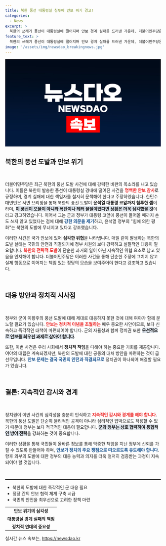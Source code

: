```yaml
---
title: 북한 풍선 대통령실 침투에 안보 위기 경고!
categories:
  - News
excerpt: >
  북한의 쓰레기 풍선이 대통령실에 떨어지며 안보 경계 실패를 드러낸 가운데, 더불어민주당은 책임자 문책을 촉구했습니다. 폭탄이었더라면?이라는 반문이 긴장감을 높이고 있습니다.
feature_text: >
  북한의 쓰레기 풍선이 대통령실에 떨어지며 안보 경계 실패를 드러낸 가운데, 더불어민주당은 책임자 문책을 촉구했습니다. 폭탄이었더라면?이라는 반문이 긴장감을 높이고 있습니다.
image: '/assets/img/newsdao_breakingnews.jpg'
---
```


<p><img src="/assets/img/newsdao_breakingnews.jpg" alt="ranknews 속보" /></p>

<h2 data-ke-size="size26">북한의 풍선 도발과 안보 위기</h2>

<p data-ke-size="size16">&nbsp;</p>

<p>더불어민주당은 최근 북한의 풍선 도발 사건에 대해 강력한 비판의 목소리를 내고 있습니다. 이들은 북한이 발송한 풍선이 대통령실 경내에 떨어진 사건을 <b><span style="color: #ee2323;">명백한 안보 참사</span></b>로 규정하며, 경계 실패에 대한 책임자를 철저히 문책해야 한다고 주장하였습니다. 한민수 대변인은 서면 브리핑을 통해 북한의 풍선 도발이 <strong>윤석열 대통령 코앞까지 침투한 셈</strong>이라며, <b><span style="background-color: #21538527;">이 풍선이 오물이 아니라 폭탄이나 테러 물질이었다면 상황은 더욱 심각했을 것</span></b>이라고 경고하였습니다. 이어서 그는 군과 정부가 대통령 코앞에 풍선이 들어올 때까지 손도 쓰지 않고 있었다는 점에 대해 <b><span style="color: #1a5490;">강한 의문을 제기</span></b>하고, 윤석열 정부의 "힘에 의한 평화"는 북한의 도발에 무너지고 있다고 강조했습니다.</p>

<p>이러한 사건은 국가 안보에 있어 <b>심각한 위협</b>을 나타냅니다. 매일 같이 발생하는 북한의 도발 실태는 국민의 안전과 직결되기에 정부 차원의 보다 강력하고 실질적인 대응이 필요합니다. <b><span style="color: #ee2323;">북한의 전략적 도발</span></b>이 단순한 과거의 일이 아닌 지속적인 위협 요소로 남고 있음을 인지해야 합니다. 더불어민주당은 이러한 사건을 통해 단순한 주장에 그치지 않고 실제 행동으로 이어지는 책임 있는 정당의 모습을 보여주어야 한다고 강조하고 있습니다.   </p>

<p data-ke-size="size16">&nbsp;</p>

<h2 data-ke-size="size26">대응 방안과 정치적 시사점</h2>

<p data-ke-size="size16">&nbsp;</p>

<p>정부와 군이 이황후의 풍선 도발에 대해 제대로 대응하지 못한 것에 대해 여야가 함께 분노할 필요가 있습니다. <b><span style="color: #ee2323;">안보는 정치적 이념을 초월하는</span></b> 매우 중요한 사안이므로, 보다 신속하고 즉각적인 대책이 마련되어야 합니다. 군의 자율성과 함께 정치권 또한 <b><span style="background-color: #21538527;">우선적으로 안보를 최우선 과제로 삼아야 합니다</span></b>.</p>

<p>또한, 이번 사건은 우리 사회에서 <b>정치적 책임</b>을 다해야 하는 중요한 기회를 제공합니다. 여야의 대립은 계속되겠지만, 북한의 도발에 대한 공동의 대처 방안을 마련하는 것이 급선무입니다. <b><span style="color: #1a5490;">안보 문제는 결국 국민의 안전과 직결되므로</span></b> 정치권이 하나되어 해결할 필요가 있습니다.</p>

<p data-ke-size="size16">&nbsp;</p>

<h2 data-ke-size="size26">결론: 지속적인 감시와 경계</h2>

<p data-ke-size="size16">&nbsp;</p>

<p>정치권이 이번 사건의 심각성을 충분히 인식하고 <b><span style="color: #ee2323;">지속적인 감시와 경계를 해야 합니다</span></b>. 북한의 풍선 도발은 단순히 물리적인 공격이 아니라 심리적인 압박으로도 작용할 수 있기 때문에 정부는 보다 적극적인 대응이 필요합니다. <b><span style="background-color: #21538527;">군과 정부는 상호 협력하여 통합적인 방어 전략</span></b>을 강화하는 것이 중요합니다.</p>

<p>이러한 상황을 통해 국민들이 올바른 정보를 통해 막중한 책임을 지닌 정부에 신뢰를 가질 수 있도록 만들어야 하며, <b><span style="color: #1a5490;">안보가 정치의 주요 쟁점으로 떠오르도록 유도해야 합니다</span></b>. 향후 외부의 도발에 대한 정부의 대응 능력과 의지를 더욱 철저히 검증받는 과정이 지속되어야 할 것입니다.</p>

<p data-ke-size="size16">&nbsp;</p>

<hr style="height:2px" />

<ul>
<li>북한의 도발에 대한 즉각적인 군 대응 필요</li>
<li>정당 간의 안보 협력 체계 구축 시급</li>
<li>국민의 안전을 최우선으로 고려한 정책 마련</li>
</ul>

<table>
<tr>
<td style="text-align: center; height: 17px;"><b>안보 위기의 심각성</b></td>
</tr>
<tr>
<td style="text-align: center; height: 17px;"><b>대통령실 경계 실패의 책임</b></td>
</tr>
<tr>
<td style="text-align: center; height: 17px;"><b>정치적 연대의 중요성</b></td>
</tr>
</table>
실시간 뉴스 속보는, <a href="https://newsdao.kr" rel="dofollow">https://newsdao.kr</a>


